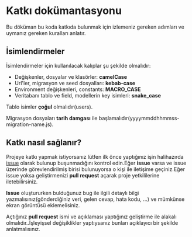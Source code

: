 # Katkı dokümantasyonu

Bu döküman bu koda katkıda bulunmak için izlemeniz gereken adımları ve uymanız gereken kuralları anlatır.

## İsimlendirmeler

İsimlendirmeler için kullanılacak kalıplar şu şekilde olmalıdır:

* Değişkenler, dosyalar ve klasörler: **camelCase**
* Url'ler, migrasyon ve seed dosyalları: **kebab-case**
* Environment değişkenleri, constants: **MACRO_CASE**
* Veritabanı tablo ve field, modellerin key isimleri: **snake_case**

Tablo isimler **çoğul** olmalıdır(users).

Migrasyon dosyaları **tarih damgası** ile başlamalıdır(yyyymmddhhmmss-migration-name.js).

## Katkı nasıl sağlanır?
Projeye katkı yapmak istiyorsanız lütfen ilk önce yaptığınız işin halihazırda [issue](https://github.com/mavidurak/orientation-api/issues "issue'ları görüntülemek için tıklayın") olarak bulunup buşunmadığını kontrol edin.Eğer **issue** varsa ve issue üzerinde görevlendirilmiş birisi bulunuyorsa o kişi ile iletişime geçiniz.Eğer issue yoksa geliştirmenizi **pull request** açarak proje yetkililerine iletebilirsiniz.

**Issue** oluştururken bulduğunuz bug ile ilgili detaylı bilgi yazmalısınız(gönderdiğiniz veri, gelen cevap, hata kodu, ...) ve mümkünse ekran görüntüsü eklemelisiniz.

Açtığınız **pull request** ismi ve açıklaması yaptığınız geliştirme ile alakalı olmalıdır..İşleyişsel değişiklikler yaptıysanız bunları açıklayıcı bir şekilde anlatmalısınız.